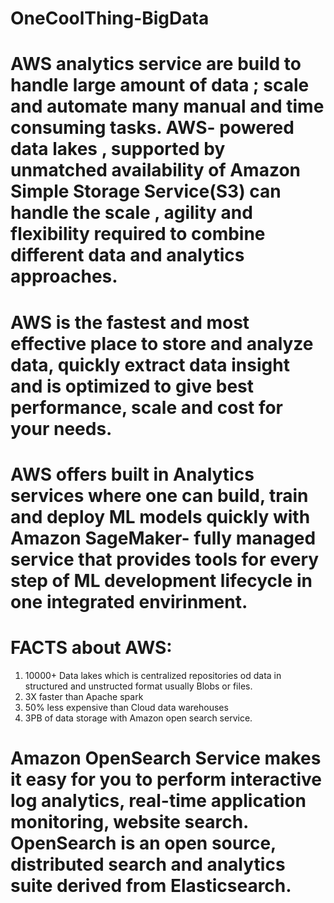 # OneCoolThing-BigData

# AWS analytics service are build to handle large amount of data ; scale and automate many manual and time consuming tasks. AWS- powered data lakes , supported by unmatched availability of Amazon Simple Storage Service(S3) can handle the scale , agility and flexibility required to combine different data and analytics approaches.

# AWS is the fastest and most effective place to store and analyze data, quickly extract data insight and is optimized to give best performance, scale and cost for your needs.

# AWS offers built in Analytics services where one can build, train and deploy ML models quickly with Amazon SageMaker- fully managed service that provides tools for every step of ML development lifecycle in one integrated envirinment.


# FACTS about AWS:
1. 10000+ Data lakes which is centralized repositories od data in structured and unstructed format usually Blobs or files. 
2. 3X faster than Apache spark
3. 50% less expensive than Cloud data warehouses
4. 3PB of data storage with Amazon open search service.

# Amazon OpenSearch Service makes it easy for you to perform interactive log analytics, real-time application monitoring, website search. OpenSearch is an open source, distributed search and analytics suite derived from Elasticsearch. 
